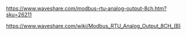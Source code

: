 https://www.waveshare.com/modbus-rtu-analog-output-8ch.htm?sku=26211

https://www.waveshare.com/wiki/Modbus_RTU_Analog_Output_8CH_(B)


